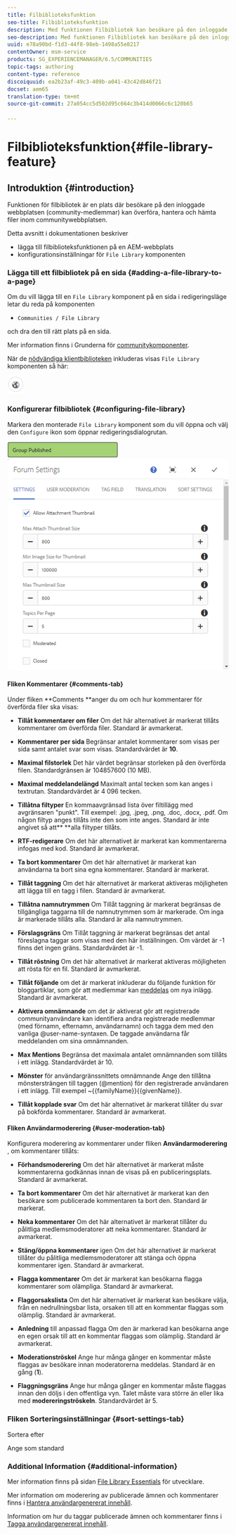 ```yaml
---
title: Filbiblioteksfunktion
seo-title: Filbiblioteksfunktion
description: Med funktionen Filbibliotek kan besökare på den inloggade webbplatsen överföra, hantera och hämta filer
seo-description: Med funktionen Filbibliotek kan besökare på den inloggade webbplatsen överföra, hantera och hämta filer
uuid: e78a90bd-f1d3-44f8-98eb-1498a55e8217
contentOwner: msm-service
products: SG_EXPERIENCEMANAGER/6.5/COMMUNITIES
topic-tags: authoring
content-type: reference
discoiquuid: ea2b23af-49c3-409b-a041-43c42d846f21
docset: aem65
translation-type: tm+mt
source-git-commit: 27a054cc5d502d95c664c3b414d0066c6c120b65

---
```



# Filbiblioteksfunktion{#file-library-feature}

## Introduktion {#introduction}

Funktionen för filbibliotek är en plats där besökare på den inloggade webbplatsen (community-medlemmar) kan överföra, hantera och hämta filer inom communitywebbplatsen.

Detta avsnitt i dokumentationen beskriver

* lägga till filbiblioteksfunktionen på en AEM-webbplats
* konfigurationsinställningar för `File Library` komponenten

### Lägga till ett filbibliotek på en sida {#adding-a-file-library-to-a-page}

Om du vill lägga till en `File Library` komponent på en sida i redigeringsläge letar du reda på komponenten

* `Communities / File Library`

och dra den till rätt plats på en sida.

Mer information finns i Grunderna för [communitykomponenter](/help/communities/basics.md).

När de [nödvändiga klientbiblioteken](/help/communities/essentials-file-library.md#essentials-for-client-side) inkluderas visas `File Library` komponenten så här:

![chlimage_1-145](assets/chlimage_1-145.png)

### Konfigurerar filbibliotek {#configuring-file-library}

Markera den monterade `File Library` komponent som du vill öppna och välj den `Configure` ikon som öppnar redigeringsdialogrutan.

![chlimage_1-146](assets/chlimage_1-146.png) ![forum-config-1](assets/forum-config-1.png)

#### Fliken Kommentarer {#comments-tab}

Under fliken **Comments **anger du om och hur kommentarer för överförda filer ska visas:

* **Tillåt kommentarer om filer** Om det här alternativet är markerat tillåts kommentarer om överförda filer. Standard är avmarkerat.

* **Kommentarer per sida** Begränsar antalet kommentarer som visas per sida samt antalet svar som visas. Standardvärdet är **10**.

* **Maximal filstorlek** Det här värdet begränsar storleken på den överförda filen. Standardgränsen är 104857600 (10 MB).

* **Maximal meddelandelängd** Maximalt antal tecken som kan anges i textrutan. Standardvärdet är 4 096 tecken.

* **Tillåtna filtyper** En kommaavgränsad lista över filtillägg med avgränsaren &quot;punkt&quot;. Till exempel: .jpg, .jpeg, .png, .doc, .docx, .pdf. Om någon filtyp anges tillåts inte den som inte anges. Standard är inte angivet så att** **alla filtyper tillåts.

* **RTF-redigerare** Om det här alternativet är markerat kan kommentarerna infogas med kod. Standard är avmarkerat.

* **Ta bort kommentarer** Om det här alternativet är markerat kan användarna ta bort sina egna kommentarer. Standard är markerat.

* **Tillåt taggning** Om det här alternativet är markerat aktiveras möjligheten att lägga till en tagg i filen. Standard är avmarkerat.

* **Tillåtna namnutrymmen** Om Tillåt taggning är markerat begränsas de tillgängliga taggarna till de namnutrymmen som är markerade. Om inga är markerade tillåts alla. Standard är alla namnutrymmen.

* **Förslagsgräns** Om Tillåt taggning är markerat begränsas det antal föreslagna taggar som visas med den här inställningen. Om värdet är -1 finns det ingen gräns. Standardvärdet är -1.

* **Tillåt röstning** Om det här alternativet är markerat aktiveras möjligheten att rösta för en fil. Standard är avmarkerat.

* **Tillåt följande** om det är markerat inkluderar du följande funktion för bloggartiklar, som gör att medlemmar kan [meddelas](/help/communities/notifications.md) om nya inlägg. Standard är avmarkerat.

* **Aktivera omnämnande** om det är aktiverat gör att registrerade communityanvändare kan identifiera andra registrerade medlemmar (med förnamn, efternamn, användarnamn) och tagga dem med den vanliga @user-name-syntaxen. De taggade användarna får meddelanden om sina omnämnanden.

* **Max Mentions** Begränsa det maximala antalet omnämnanden som tillåts i ett inlägg. Standardvärdet är 10.

* **Mönster** för användargränssnittets omnämnande Ange den tillåtna mönstersträngen till taggen (@mention) för den registrerade användaren i ett inlägg. Till exempel ~{{familyName}}{{givenName}}.

* **Tillåt kopplade svar** Om det här alternativet är markerat tillåter du svar på bokförda kommentarer. Standard är avmarkerat.

#### Fliken Användarmoderering {#user-moderation-tab}

Konfigurera moderering av kommentarer under fliken **Användarmoderering** , om kommentarer tillåts:

* **Förhandsmoderering** Om det här alternativet är markerat måste kommentarerna godkännas innan de visas på en publiceringsplats. Standard är avmarkerat.

* **Ta bort kommentarer** Om det här alternativet är markerat kan den besökare som publicerade kommentaren ta bort den. Standard är markerat.

* **Neka kommentarer** Om det här alternativet är markerat tillåter du pålitliga medlemsmoderatorer att neka kommentarer. Standard är avmarkerat.

* **Stäng/öppna kommentarer** igen Om det här alternativet är markerat tillåter du pålitliga medlemsmoderatorer att stänga och öppna kommentarer igen. Standard är avmarkerat.

* **Flagga kommentarer** Om det är markerat kan besökarna flagga kommentarer som olämpliga. Standard är avmarkerat.

* **Flaggorsakslista** Om det här alternativet är markerat kan besökare välja, från en nedrullningsbar lista, orsaken till att en kommentar flaggas som olämplig. Standard är avmarkerat.

* **Anledning** till anpassad flagga Om den är markerad kan besökarna ange en egen orsak till att en kommentar flaggas som olämplig. Standard är avmarkerat.

* **Moderationströskel** Ange hur många gånger en kommentar måste flaggas av besökare innan moderatorerna meddelas. Standard är en gång (**1**).

* **Flaggningsgräns** Ange hur många gånger en kommentar måste flaggas innan den döljs i den offentliga vyn. Talet måste vara större än eller lika med **modereringströskeln**. Standardvärdet är 5.

### Fliken Sorteringsinställningar {#sort-settings-tab}

Sortera efter

Ange som standard

### Additional Information {#additional-information}

Mer information finns på sidan [File Library Essentials](/help/communities/essentials-file-library.md) för utvecklare.

Mer information om moderering av publicerade ämnen och kommentarer finns i [Hantera användargenererat innehåll](/help/communities/moderate-ugc.md).

Information om hur du taggar publicerade ämnen och kommentarer finns i [Tagga användargenererat innehåll](/help/communities/tag-ugc.md).
